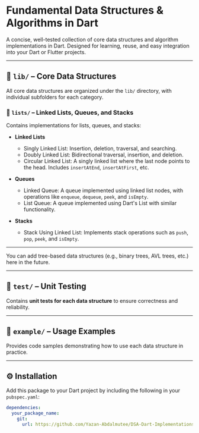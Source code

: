 # Fundamental Data Structures & Algorithms in Dart

A concise, well-tested collection of core data structures and algorithm implementations in Dart. Designed for learning, reuse, and easy integration into your Dart or Flutter projects.

---

## 📁 `lib/` – Core Data Structures

All core data structures are organized under the `lib/` directory, with individual subfolders for each category.

### 📂 `lists/` – Linked Lists, Queues, and Stacks

Contains implementations for lists, queues, and stacks:

- **Linked Lists**
  - Singly Linked List: Insertion, deletion, traversal, and searching.
  - Doubly Linked List: Bidirectional traversal, insertion, and deletion.
  - Circular Linked List: A singly linked list where the last node points to the head. Includes `insertAtEnd`, `insertAtFirst`, etc.

- **Queues**
  - Linked Queue: A queue implemented using linked list nodes, with operations like `enqueue`, `dequeue`, `peek`, and `isEmpty`.
  - List Queue: A queue implemented using Dart's List with similar functionality.

- **Stacks**
  - Stack Using Linked List: Implements stack operations such as `push`, `pop`, `peek`, and `isEmpty`.

---


You can add tree-based data structures (e.g., binary trees, AVL trees, etc.) here in the future.

---

## 🧪 `test/` – Unit Testing

Contains **unit tests for each data structure** to ensure correctness and reliability.

---

## 📂 `example/` – Usage Examples

Provides code samples demonstrating how to use each data structure in practice.

---

## ⚙️ Installation

Add this package to your Dart project by including the following in your `pubspec.yaml`:

```yaml
dependencies:
  your_package_name:
    git:
      url: https://github.com/Yazan-Abdalmutee/DSA-Dart-Implementations.git
